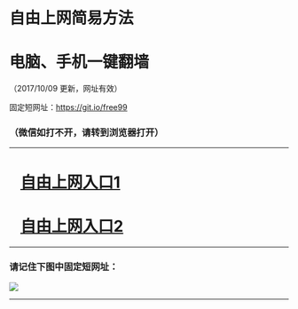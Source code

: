 ﻿# 自由上网简易方法

# 电脑、手机一键翻墙

（2017/10/09 更新，网址有效）

固定短网址：https://git.io/free99

### （微信如打不开，请转到浏览器打开）


***





# &nbsp;&nbsp; <a href="http://ft842116638.fwq-tz-1001.info/fwqtz01.html?t=100900126391 " target="_blank">自由上网入口1</a>
# &nbsp;&nbsp; <a href="http://ft1447512460.fwq-tz-1002.info/fwqtz02.html?t=10090016386 " target="_blank">自由上网入口2</a>
***

### 请记住下图中固定短网址：

<img src="https://s3-us-west-2.amazonaws.com/fwq-1001/yjfq-20170905okok.png" /> 


***

